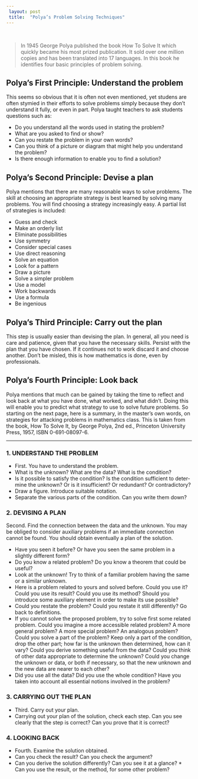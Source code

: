 ```yaml
---
 layout: post
 title:  "Polya’s Problem Solving Techniques"
---
```


<br>

> In 1945 George Polya published the book How To Solve It which quickly became his most prized publication. It sold over one million copies and has been translated into 17 languages. In this book he identifies four basic principles of problem solving.

## Polya’s First Principle: Understand the problem

This seems so obvious that it is often not even mentioned, yet studens are often stymied in their efforts to solve problems simply because they don’t understand it fully, or even in part. Polya taught teachers to ask students questions such as:

* Do you understand all the words used in stating the problem?
* What are you asked to find or show?
* Can you restate the problem in your own words?
* Can you think of a picture or diagram that might help you understand the problem?
* Is there enough information to enable you to find a solution?

## Polya’s Second Principle: Devise a plan

Polya mentions that there are many reasonable ways to solve problems. The skill at choosing an appropriate strategy is best learned by solving many problems. You will find choosing a strategy increasingly easy. A partial list of strategies is included:

* Guess and check
* Make an orderly list
* Eliminate possibilities
* Use symmetry
* Consider special cases
* Use direct reasoning
* Solve an equation
* Look for a pattern
* Draw a picture
* Solve a simpler problem
* Use a model
* Work backwards
* Use a formula
* Be ingenious

## Polya’s Third Principle: Carry out the plan

This step is usually easier than devising the plan. In general, all you need is care and patience, given that you have the necessary skills. Persist with the plan that you have chosen. If it continues not to work discard it and choose another. Don’t be misled, this is how mathematics is done, even by professionals.

## Polya’s Fourth Principle: Look back

Polya mentions that much can be gained by taking the time to reflect and look back at what you have done, what worked, and what didn’t. Doing this will enable you to predict what strategy to use to solve future problems.
So starting on the next page, here is a summary, in the master’s own words, on strategies for attacking problems in mathematics class. This is taken from the book, How To Solve It, by George Polya, 2nd ed., Princeton University Press, 1957, ISBN 0-691-08097-6.

---

### 1. UNDERSTAND THE PROBLEM

* First. You have to understand the problem.
* What is the unknown? What are the data? What is the condition?
* Is it possible to satisfy the condition? Is the condition sufficient to deter- mine the unknown? Or is it insufficient? Or redundant? Or contradictory?
* Draw a figure. Introduce suitable notation.
* Separate the various parts of the condition. Can you write them down?

### 2. DEVISING A PLAN

Second. Find the connection between the data and the unknown. You may be obliged to consider auxiliary problems if an immediate connection cannot be found. You should obtain eventually a plan of the solution.

* Have you seen it before? Or have you seen the same problem in a slightly different form?
* Do you know a related problem? Do you know a theorem that could be useful?
* Look at the unknown! Try to think of a familiar problem having the same or a similar unknown.
* Here is a problem related to yours and solved before. Could you use it? Could you use its result? Could you use its method? Should you introduce some auxiliary element in order to make its use possible?
* Could you restate the problem? Could you restate it still differently? Go back to definitions.
* If you cannot solve the proposed problem, try to solve first some related problem. Could you imagine a more accessible related problem? A more general problem? A more special problem? An analogous problem? Could you solve a part of the problem? Keep only a part of the condition, drop the other part; how far is the unknown then determined, how can it vary? Could you derive something useful from the data? Could you think of other data appropriate to determine the unknown? Could you change the unknown or data, or both if necessary, so that the new unknown and the new data are nearer to each other?
* Did you use all the data? Did you use the whole condition? Have you taken into account all essential notions involved in the problem?

### 3. CARRYING OUT THE PLAN

* Third. Carry out your plan.
* Carrying out your plan of the solution, check each step. Can you see clearly that the step is correct? Can you prove that it is correct?

### 4. LOOKING BACK

* Fourth. Examine the solution obtained.
* Can you check the result? Can you check the argument?
* Can you derive the solution differently? Can you see it at a glance? * Can you use the result, or the method, for some other problem?
